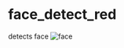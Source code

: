 # face_detect_red
detects face
![face](https://user-images.githubusercontent.com/38920548/194358069-80805aff-cddd-4329-a130-e44ba309b151.png)
